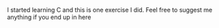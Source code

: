 I started learning C and this is one exercise I did. Feel free to suggest me anything if you end up in here
